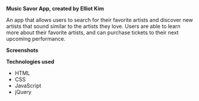 **Music Savor App, created by Elliot Kim**

An app that allows users to search for their favorite artists and discover new artists that sound similar to the artists
they love.  Users are able to learn more about their favorite artists, and can purchase tickets to their next
upcoming performance.

**Screenshots**

**Technologies used**
* HTML
* CSS
* JavaScript
* jQuery
